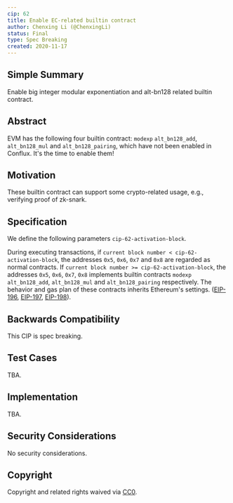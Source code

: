 ```yaml
---
cip: 62
title: Enable EC-related builtin contract
author: Chenxing Li (@ChenxingLi)
status: Final
type: Spec Breaking
created: 2020-11-17
---
```


## Simple Summary
Enable big integer modular exponentiation and alt-bn128 related builtin contract. 

## Abstract
EVM has the following four builtin contract: `modexp` `alt_bn128_add`, `alt_bn128_mul` and `alt_bn128_pairing`, which have not been enabled in Conflux. It's the time to enable them!   

## Motivation
These builtin contract can support some crypto-related usage, e.g., verifying proof of zk-snark. 

## Specification
<!--The technical specification should describe the syntax and semantics of any new feature. The specification should be detailed enough to allow competing, interoperable implementations for any of the current Conflux platforms ([conflux-rust](https://github.com/Conflux-Chain/conflux-rust)).-->

We define the following parameters `cip-62-activation-block`.

During executing transactions, if `current block number < cip-62-activation-block`, the addresses `0x5`, `0x6`, `0x7` and `0x8` are regarded as normal contracts. If `current block number >= cip-62-activation-block`, the addresses `0x5`, `0x6`, `0x7`, `0x8` implements builtin contracts `modexp` `alt_bn128_add`, `alt_bn128_mul` and `alt_bn128_pairing` respectively. The behavior and gas plan of these contracts inherits Ethereum's settings. ([EIP-196](https://github.com/ethereum/EIPs/blob/master/EIPS/eip-196.md), [EIP-197](https://github.com/ethereum/EIPs/blob/master/EIPS/eip-197.md), [EIP-198](https://github.com/ethereum/EIPs/blob/master/EIPS/eip-198.md)). 

## Backwards Compatibility

This CIP is spec breaking. 

## Test Cases

TBA.

## Implementation

TBA.

## Security Considerations

No security considerations. 


## Copyright
Copyright and related rights waived via [CC0](https://creativecommons.org/publicdomain/zero/1.0/).

